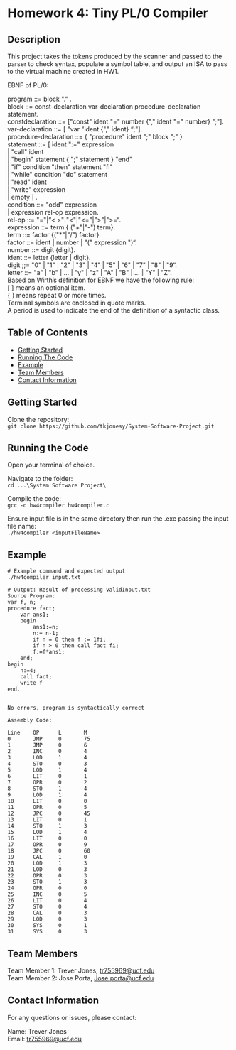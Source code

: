 # Homework 4: Tiny PL/0 Compiler

## Description

This project takes the tokens produced by the scanner and passed to the parser to check syntax, populate a symbol table, and output an ISA to pass to the virtual machine created in HW1.

EBNF of PL/0:<br>

program ::= block "." .<br>
block ::= const-declaration var-declaration procedure-declaration statement.<br>
constdeclaration ::= ["const" ident "=" number {"," ident "=" number} ";"].<br>
var-declaration ::= [ "var "ident {"," ident} “;"].<br>
procedure-declaration ::= { "procedure" ident ";" block ";" }<br>
statement ::= [ ident ":=" expression<br>
  | "call" ident<br>
  | "begin" statement { ";" statement } "end"<br>
  | "if" condition "then" statement "fi"<br>
  | "while" condition "do" statement<br>
  | "read" ident<br>
  | "write" expression<br>
  | empty ] .<br>
condition ::= "odd" expression<br>
  | expression rel-op expression.<br>
rel-op ::= "="|“< >"|"<"|"<="|">"|">=“.<br>
expression ::= term { ("+"|"-") term}.<br>
term ::= factor {("*"|"/") factor}.<br>
factor ::= ident | number | "(" expression ")“.<br>
number ::= digit {digit}.<br>
ident ::= letter {letter | digit}.<br>
digit ;;= "0" | "1" | "2" | "3" | "4" | "5" | "6" | "7" | "8" | "9“.<br>
letter ::= "a" | "b" | … | "y" | "z" | "A" | "B" | ... | "Y" | "Z".<br>
Based on Wirth’s definition for EBNF we have the following rule:<br>
[ ] means an optional item.<br>
{ } means repeat 0 or more times.<br>
Terminal symbols are enclosed in quote marks.<br>
A period is used to indicate the end of the definition of a syntactic class.<br>

## Table of Contents

- [Getting Started](#getting-started)
- [Running The Code](#running-the-code)
- [Example](#example)
- [Team Members](#team-members)
- [Contact Information](#contact-information)

## Getting Started

Clone the repository:<br>
`git clone https://github.com/tkjonesy/System-Software-Project.git`

## Running the Code

Open your terminal of choice.<br>

Navigate to the folder: <br>
`cd ...\System Software Project\`

Compile the code:<br>
`gcc -o hw4compiler hw4compiler.c`

Ensure input file is in the same directory then run the .exe passing the input file name:<br>
`./hw4compiler <inputFileName>`

## Example

```
# Example command and expected output
./hw4compiler input.txt

# Output: Result of processing validInput.txt
Source Program:
var f, n;
procedure fact;
    var ans1;
    begin
        ans1:=n;
        n:= n-1;
        if n = 0 then f := 1fi;
        if n > 0 then call fact fi;
        f:=f*ans1;
    end;
begin
    n:=4;
    call fact;
    write f
end.


No errors, program is syntactically correct

Assembly Code:

Line    OP      L       M
0       JMP     0       75
1       JMP     0       6
2       INC     0       4
3       LOD     1       4
4       STO     0       3
5       LOD     1       4
6       LIT     0       1
7       OPR     0       2
8       STO     1       4
9       LOD     1       4
10      LIT     0       0
11      OPR     0       5
12      JPC     0       45
13      LIT     0       1
14      STO     1       3
15      LOD     1       4
16      LIT     0       0
17      OPR     0       9
18      JPC     0       60
19      CAL     1       0
20      LOD     1       3
21      LOD     0       3
22      OPR     0       3
23      STO     1       3
24      OPR     0       0
25      INC     0       5
26      LIT     0       4
27      STO     0       4
28      CAL     0       3
29      LOD     0       3
30      SYS     0       1
31      SYS     0       3
```

## Team Members

Team Member 1: Trever Jones, tr755969@ucf.edu<br>
Team Member 2: Jose Porta, Jose.porta@ucf.edu<br>

## Contact Information

For any questions or issues, please contact:

Name: Trever Jones<br>
Email: tr755969@ucf.edu
